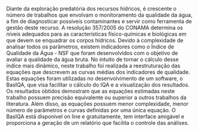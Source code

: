 Diante da exploração predatória dos recursos hídricos, é crescente o número de trabalhos que envolvam o monitoramento da qualidade da água, a fim de diagnosticar possíveis contaminantes e servir como ferramenta de gestão deste recurso. A resolução 357/2005 do CONAMA determina os níveis adequados para as características físico-químicas e biológicas em que devem se enquadrar os corpos hídricos. Devido à complexidade de analisar todos os parâmetros, existem indicadores como o Índice de Qualidade da Água - NSF que foram desenvolvidos com o objetivo de avaliar a qualidade da água bruta. No intuito de tornar o cálculo desse índice mais dinâmico, neste trabalho foi realizada a reestruturação das equações que descrevem as curvas médias dos indicadores de qualidade. Estas equações foram utilizadas no desenvolvimento de um software, o BasIQA, que visa facilitar o cálculo do IQA  e a visualização dos resultados. Os resultados obtidos demostram que as equações estimadas neste trabalho possuem precisão equivalente ou superior a outros trabalhos da literatura. Além disso, as equações possuem menor complexidade, menor número de parâmetros e curvas definidas por uma única equação. O BasIQA está disponível on line e gratuitamente, tem interface amigável e proporciona a geração de um relatório que facilita o controle das análises.